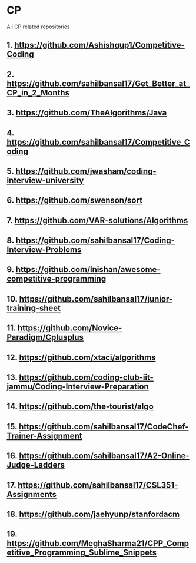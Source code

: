 # CP

All CP related repositories

## 1.   https://github.com/Ashishgup1/Competitive-Coding

## 2.   https://github.com/sahilbansal17/Get_Better_at_CP_in_2_Months

## 3.   https://github.com/TheAlgorithms/Java

## 4.   https://github.com/sahilbansal17/Competitive_Coding

## 5.   https://github.com/jwasham/coding-interview-university

## 6.   https://github.com/swenson/sort

## 7.   https://github.com/VAR-solutions/Algorithms

## 8.   https://github.com/sahilbansal17/Coding-Interview-Problems

## 9.   https://github.com/lnishan/awesome-competitive-programming

## 10.   https://github.com/sahilbansal17/junior-training-sheet

## 11.   https://github.com/Novice-Paradigm/Cplusplus

## 12.  https://github.com/xtaci/algorithms

## 13.  https://github.com/coding-club-iit-jammu/Coding-Interview-Preparation

## 14.  https://github.com/the-tourist/algo

## 15.  https://github.com/sahilbansal17/CodeChef-Trainer-Assignment

## 16.  https://github.com/sahilbansal17/A2-Online-Judge-Ladders

## 17.  https://github.com/sahilbansal17/CSL351-Assignments

## 18.  https://github.com/jaehyunp/stanfordacm

## 19.  https://github.com/MeghaSharma21/CPP_Competitive_Programming_Sublime_Snippets
